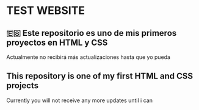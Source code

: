 # TEST WEBSITE

## 🇪🇸 Este repositorio es uno de mis primeros proyectos en HTML y CSS
 Actualmente no recibirá más actualizaciones hasta que yo pueda

## This repository is one of my first HTML and CSS projects
 Currently you will not receive any more updates until i can
